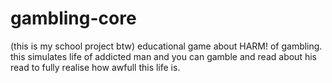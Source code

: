 # gambling-core
(this is my school project btw)
educational game about HARM! of gambling.
this simulates life of addicted man and you can gamble and read about his read to fully realise how awfull this life is.

